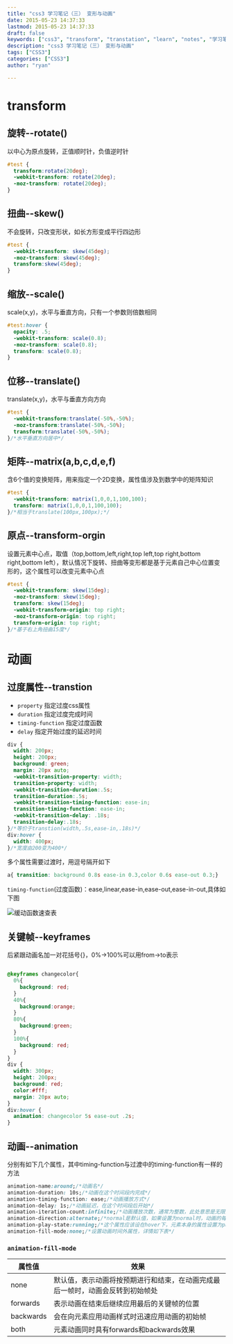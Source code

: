 ```yaml
---
title: "css3 学习笔记（三） 变形与动画"
date: 2015-05-23 14:37:33
lastmod: 2015-05-23 14:37:33
draft: false
keywords: ["css3", "transform", "transtation", "learn", "notes", "学习笔记"]
description: "css3 学习笔记（三） 变形与动画"
tags: ["CSS3"]
categories: ["CSS3"]
author: "ryan"

---
```


# transform

## 旋转--rotate()

以中心为原点旋转，正值顺时针，负值逆时针

```css
#test {
  transform:rotate(20deg);
  -webkit-transform: rotate(20deg);
  -moz-transform: rotate(20deg);
}
```

## 扭曲--skew()

不会旋转，只改变形状，如长方形变成平行四边形

```css
#test {
  -webkit-transform: skew(45deg);
  -moz-transform: skew(45deg);
  transform:skew(45deg);
}
```

## 缩放--scale()

scale(x,y)，水平与垂直方向，只有一个参数则倍数相同

```css
#test:hover {
  opacity: .5;
  -webkit-transform: scale(0.8);
  -moz-transform: scale(0.8);
  transform: scale(0.8);
}
```

## 位移--translate()

translate(x,y)，水平与垂直方向方向

```css
#test {
  -webkit-transform:translate(-50%,-50%);
  -moz-transform:translate(-50%,-50%);
  transform:translate(-50%,-50%);
}/*水平垂直方向居中*/
```

## 矩阵--matrix(a,b,c,d,e,f)

含6个值的变换矩阵，用来指定一个2D变换，属性值涉及到数学中的矩阵知识

```css
#test {
  -webkit-transform: matrix(1,0,0,1,100,100);
  transform: matrix(1,0,0,1,100,100);
}/*相当于translate(100px,100px);*/
```

## 原点--transform-orgin

设置元素中心点，取值（top,bottom,left,right,top left,top right,bottom right,bottom left），默认情况下旋转、扭曲等变形都是基于元素自己中心位置变形的，这个属性可以改变元素中心点

```css
#test {
  -webkit-transform: skew(15deg);
  -moz-transform: skew(15deg);
  transform: skew(15deg);
  -webkit-transform-origin: top right;
  -moz-transform-origin: top right;
  transform-origin: top right;
}/*基于右上角扭曲15度*/
```

# 动画

## 过度属性--transtion

- `property` 指定过度css属性
- `duration` 指定过度完成时间
- `timing-function` 指定过度函数
- `delay` 指定开始过度的延迟时间

```css
div {
  width: 200px;
  height: 200px;
  background: green;
  margin: 20px auto;
  -webkit-transition-property: width;
  transition-property: width;
  -webkit-transition-duration:.5s;
  transition-duration:.5s;
  -webkit-transition-timing-function: ease-in;
  transition-timing-function: ease-in;
  -webkit-transition-delay: .18s;
  transition-delay:.18s;
}/*等价于transtion(width,.5s,ease-in,.18s)*/
div:hover {
  width: 400px;
}/*宽度由200变为400*/
```

多个属性需要过渡时，用逗号隔开如下

```css
a{ transition: background 0.8s ease-in 0.3,color 0.6s ease-out 0.3;}
```

`timing-function`(过度函数)：ease,linear,ease-in,ease-out,ease-in-out,具体如下图

![缓动函数速查表](https://raw.githubusercontent.com/SirM2z/assets/master/huandonghanshu.png)

## 关键帧--keyframes

后紧跟动画名加一对花括号{}，0%->100%可以用from->to表示

```css

@keyframes changecolor{
  0%{
    background: red;
  }
  40%{
    background:orange;
  }
  80%{
    background:green;
  }
  100%{
    background: red;
  }
}
div {
  width: 300px;
  height: 200px;
  background: red;
  color:#fff;
  margin: 20px auto;
}
div:hover {
  animation: changecolor 5s ease-out .2s;
}
```

## 动画--animation

分别有如下几个属性，其中timing-function与过渡中的timing-function有一样的方法

```css
animation-name:around;/*动画名*/
animation-duration: 10s;/*动画在这个时间段内完成*/
animation-timing-function: ease;/*动画播放方式*/
animation-delay: 1s;/*动画延迟，在这个时间段后开始*/
animation-iteration-count:infinite;/*动画播放次数，通常为整数，此处意思是无限播放*/
animation-direction:alternate;/*normal是默认值，如果设置为normal时，动画的每次循环都是向前播放；此处是alternate，他的作用是，动画播放在第偶数次向前播放，第奇数次向反方向播放。*/
animation-play-state:running;/*这个属性应该设在hover下，元素本身的属性设置为paused；意思是让停止的动画在hover的时候播放，不是hover状态停止*/
animation-fill-mode:none;/*设置动画时间外属性，详情如下表*/
```

### `animation-fill-mode`

| 属性值                  | 效果                                             |
| ---------------------- | ------------------------------------------------ |
| none                   | 默认值，表示动画将按预期进行和结束，在动画完成最后一帧时，动画会反转到初始帧处 |
| forwards               | 表示动画在结束后继续应用最后的关键帧的位置              |
| backwards              | 会在向元素应用动画样式时迅速应用动画的初始帧             |
| both                   | 元素动画同时具有forwards和backwards效果              |












